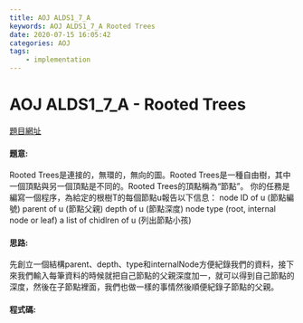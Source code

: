 ```yaml
---
title: AOJ ALDS1_7_A
keywords: AOJ ALDS1_7_A Rooted Trees
date: 2020-07-15 16:05:42
categories: AOJ
tags:
    - implementation
---
```

# AOJ ALDS1_7_A - Rooted Trees
[題目網址](https://onlinejudge.u-aizu.ac.jp/courses/lesson/1/ALDS1/all/ALDS1_7_A)

#### 題意:
Rooted Trees是連接的，無環的，無向的圖。Rooted Trees是一種自由樹，其中一個頂點與另一個頂點是不同的。Rooted Trees的頂點稱為“節點”。
你的任務是編寫一個程序，為給定的根樹T的每個節點u報告以下信息：
node ID of u (節點編號)
parent of u (節點父親)
depth of u (節點深度)
node type (root, internal node or leaf)
a list of chidlren of u (列出節點小孩)
<!-- more -->
#### 思路:
先創立一個結構parent、depth、type和internalNode方便紀錄我們的資料，接下來我們輸入每筆資料的時候就把自己節點的父親深度加一，就可以得到自己節點的深度，然後在子節點裡面，我們也做一樣的事情然後順便紀錄子節點的父親。
#### 程式碼:
<script src="https://gist.github.com/Daviswww/c3dfdc3026767577257e91a5902bae1d.js"></script>